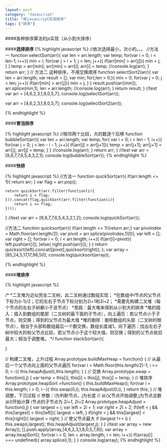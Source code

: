 ```yaml
---
layout: post
category: "Javascript"
title: "用javascript实现排序"
tags: ["排序"]
---
```


####各种排序算法的js实现（从小到大排序）

####**选择排序**
{% highlight javascript %}
//依次选择最小，次小的。。。
//方法一
function selectSort(arr){
	var len = arr.length;
	var temp;
	for(var i = 0; i < len-1; i++){
		min = i;
		for(var j = i + 1; j < len; j++){
			if(arr[min] > arr[j]){
				min = j;
			}
		}
		temp = arr[min];
		arr[min] = arr[i];
		arr[i] = temp;
		//console.log(arr);
	}
	return arr;
}
// 方法二 这种排序，不用交换顺序
function selectSort2(arr){
	var len = arr.length;
	var result = [];
	var min;
	for(;len > 0;){
		min = 0;
		for(var j = 0; j < len; j++){
			if(arr[min] > arr[j]){
				min = j;
			}
		}
		result.push(arr[min]);
		arr.splice(min,1);
		len = arr.length;
		//console.log(arr);
	}
	return result;
}
//test
var arr = [4,6,2,3,1,8,0,5,7];
console.log(selectSort(arr));

var arr = [4,6,2,3,1,8,0,5,7];
console.log(selectSort2(arr));

{% endhighlight %}

####**冒泡排序**

{% highlight javascript %}
//相邻两个比较，大的数逐个后移
function bubbleSort(arr){
	var len = arr.length;
	var temp;
	for( var i = 0; i < len - 1; i++){
		for(var j = 0; j < len - i - 1; j++){
			if(arr[j] > arr[j+1]){
				temp = arr[j+1];
				arr[j+1] = arr[j];
				arr[j] = temp;
			}
		}
		//console.log(arr);
	}
	return arr;
}
//test
var arr = [9,8,7,7,6,5,4,3,2,1];
console.log(bubbleSort(arr));
{% endhighlight %}

####**快排**

{% highlight javascript %} 
//方法一
 function quickSort(arr){
 	if(arr.length <= 1){
 		return arr;
 	}
 	var flag = arr.pop();

 	return quickSort(arr.filter(function(i){
 		return i < flag;
 	})).concat(flag,quickSort(arr.filter(function(i){
 		return i >= flag;
 	})));
 }
 //test
var arr = [9,8,7,7,6,5,4,3,2,1,2];
console.log(quickSort(arr));

//方法二
function quicksort(arr){
	if(arr.length <= 1){return arr;}
	var pivoIndex = Math.floor(arr.length/2);
	var pivot = arr.splice(pivoIndex,1)[0];
	var left = [];
	var right = [];
	for(var i = 0; i < arr.length; i++){
		if(arr[i]<pivot){
			left.push(arr[i]);
		}else{
			right.push(arr[i]);
		}
	}
	return quicksort(left).concat([pivot],quicksort(right));
};
var array = [85,24,5,17,17,96,50];
console.log(quicksort(array));

{% endhighlight %}

####**堆排序**

{% highlight javascript %}

/*
 *二叉堆为近似完全二叉树，此二叉树通过数组实现；
 *在数组中i节点的父节点下标为(i-1)/2；它的左右子节点下标分别为2i+1和2i+2；
 *需要先构建二叉堆（每个节点的左右子树都小于该节点）
 *思路：最大堆来得到从小到大的排序
 *堆的插入：插入到数组的尾部（二叉树的最下面的子节点），向上遍历：若父节点小于子节点，则交换；得到的父节点为最大值
 *堆的删除：删除数组的头部（二叉树的根节点），相当于头部和数组最后一个数交换，数组长度减1。向下遍历：找出左右子树中较大的和父节点比较，若父节点小于这个较大值，则交换；得到的父节点依旧最大；相当于调整堆。
 */
function stackSort(arr){

}	

// 构建二叉堆，上升过程
Array.prototype.buildMaxHeap = function() {
	// 从最后一个父节点向上面的父节点遍历
	for(var i = Math.floor(this.length/2)-1; i >= 0; i--){
		this.heapAdjust(i,this.length);
	}
}
// 交换
Array.prototype.swap = function(i,j) {
	var temp = this[i];
	this[i] = this[j];
	this[j] = temp;
}
// 堆排序
Array.prototype.heapSort =function() {
	this.buildMaxHeap();
	for(var i = this.length; i > 0; i--){
		this.swap(0,i);
		this.heapAdjust(0,i);
	}
	return this;
}
// 堆调整，下沉过程
// 参数：i为判断节点，j为长度
// 从i父节点开始调整,j为节点总数 从0开始计算 i节点的子节点为 2*i+1, 2*i+2
Array.prototype.heapAdjust = function(i,j) {
	var largest = i;
	var left = 2*i + 1;
	var right = 2*i + 2;
	if(left < j && this[largest] < this[left]){
		largest = left;
	}
	if(right < j && this[largest] < this[right]){
		largest = right;
	}
	// 使父节点最大
	if (largest !== i) {
		this.swap(i,largest);
		this.heapAdjust(largest,j);
	}
}
//test
var array = new Array();
[].push.apply(array,[4,6,2,3,1,8,0,5,7,9]);
var array = array.heapSort();
for(var i = 0, len = array.length; i < len; i++){
	if(array[i] === undefined){
		array.splice(i,1);
	}
}
console.log(array);
{% endhighlight %}
